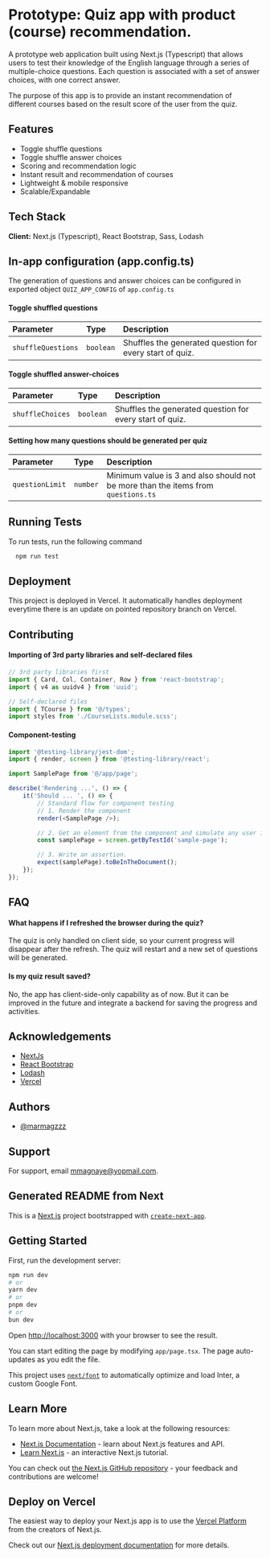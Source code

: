 # Prototype: Quiz app with product (course) recommendation.

A prototype web application built using Next.js (Typescript) that allows users to test their knowledge of the English language through a series of multiple-choice questions. Each question is associated with a set of answer choices, with one correct answer.

The purpose of this app is to provide an instant recommendation of different courses based on the result score of the user from the quiz.

## Features

-   Toggle shuffle questions
-   Toggle shuffle answer choices
-   Scoring and recommendation logic
-   Instant result and recommendation of courses
-   Lightweight & mobile responsive
-   Scalable/Expandable

## Tech Stack

**Client:** Next.js (Typescript), React Bootstrap, Sass, Lodash

## In-app configuration (app.config.ts)

The generation of questions and answer choices can be configured in exported object `QUIZ_APP_CONFIG` of `app.config.ts`

#### Toggle shuffled questions

| Parameter          | Type      | Description                                              |
| :----------------- | :-------- | :------------------------------------------------------- |
| `shuffleQuestions` | `boolean` | Shuffles the generated question for every start of quiz. |

#### Toggle shuffled answer-choices

| Parameter        | Type      | Description                                              |
| :--------------- | :-------- | :------------------------------------------------------- |
| `shuffleChoices` | `boolean` | Shuffles the generated question for every start of quiz. |

#### Setting how many questions should be generated per quiz

| Parameter       | Type     | Description                                                                       |
| :-------------- | :------- | :-------------------------------------------------------------------------------- |
| `questionLimit` | `number` | Minimum value is 3 and also should not be more than the items from `questions.ts` |

## Running Tests

To run tests, run the following command

```bash
  npm run test
```

## Deployment

This project is deployed in Vercel. It automatically handles deployment everytime there is an update on pointed repository branch on Vercel.

## Contributing

#### Importing of 3rd party libraries and self-declared files

```javascript
// 3rd party libraries first
import { Card, Col, Container, Row } from 'react-bootstrap';
import { v4 as uuidv4 } from 'uuid';

// Self-declared files
import { TCourse } from '@/types';
import styles from './CourseLists.module.scss';
```

#### Component-testing

```javascript
import '@testing-library/jest-dom';
import { render, screen } from '@testing-library/react';

import SamplePage from '@/app/page';

describe('Rendering ...', () => {
    it('Should ... ', () => {
        // Standard flow for component testing
        // 1. Render the component
        render(<SamplePage />);

        // 2. Get an element from the component and simulate any user interactions
        const samplePage = screen.getByTestId('sample-page');

        // 3. Write an assertion.
        expect(samplePage).toBeInTheDocument();
    });
});
```

## FAQ

#### What happens if I refreshed the browser during the quiz?

The quiz is only handled on client side, so your current progress will disappear after the refresh. The quiz will restart and a new set of questions will be generated.

#### Is my quiz result saved?

No, the app has client-side-only capability as of now. But it can be improved in the future and integrate a backend for saving the progress and activities.

## Acknowledgements

-   [NextJs](https://nextjs.org/)
-   [React Bootstrap](https://react-bootstrap.github.io/docs/getting-started/introduction)
-   [Lodash](https://lodash.com/docs/4.17.15/)
-   [Vercel](https://vercel.com/)

## Authors

-   [@marmagzzz](https://github.com/marmagzzz/)

## Support

For support, email mmagnaye@yopmail.com.

## Generated README from Next

This is a [Next.js](https://nextjs.org/) project bootstrapped with [`create-next-app`](https://github.com/vercel/next.js/tree/canary/packages/create-next-app).

## Getting Started

First, run the development server:

```bash
npm run dev
# or
yarn dev
# or
pnpm dev
# or
bun dev
```

Open [http://localhost:3000](http://localhost:3000) with your browser to see the result.

You can start editing the page by modifying `app/page.tsx`. The page auto-updates as you edit the file.

This project uses [`next/font`](https://nextjs.org/docs/basic-features/font-optimization) to automatically optimize and load Inter, a custom Google Font.

## Learn More

To learn more about Next.js, take a look at the following resources:

-   [Next.js Documentation](https://nextjs.org/docs) - learn about Next.js features and API.
-   [Learn Next.js](https://nextjs.org/learn) - an interactive Next.js tutorial.

You can check out [the Next.js GitHub repository](https://github.com/vercel/next.js/) - your feedback and contributions are welcome!

## Deploy on Vercel

The easiest way to deploy your Next.js app is to use the [Vercel Platform](https://vercel.com/new?utm_medium=default-template&filter=next.js&utm_source=create-next-app&utm_campaign=create-next-app-readme) from the creators of Next.js.

Check out our [Next.js deployment documentation](https://nextjs.org/docs/deployment) for more details.
